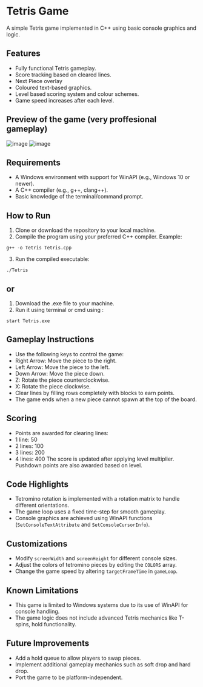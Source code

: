 # Tetris Game

A simple Tetris game implemented in C++ using basic console graphics and logic.


## Features
- Fully functional Tetris gameplay.
- Score tracking based on cleared lines.
- Next Piece overlay
- Coloured text-based graphics.
- Level based scoring system and colour schemes.
- Game speed increases after each level.

## Preview of the game (very proffesional gameplay)

![image](https://github.com/user-attachments/assets/87b0d18e-5900-4630-95c5-1150d916b6e2)   ![image](https://github.com/user-attachments/assets/909c5aef-0e01-451b-acc5-ff4ac3994d5d)

## Requirements
- A Windows environment with support for WinAPI (e.g., Windows 10 or newer).
- A C++ compiler (e.g., g++, clang++).
- Basic knowledge of the terminal/command prompt.

## How to Run
1. Clone or download the repository to your local machine.
2. Compile the program using your preferred C++ compiler. Example:
```
g++ -o Tetris Tetris.cpp
```
3. Run the compiled executable:
```
./Tetris
```

## or
1. Download the .exe file to your machine.
2. Run it using terminal or cmd using :
```
start Tetris.exe
```

## Gameplay Instructions
- Use the following keys to control the game:
- Right Arrow: Move the piece to the right.
- Left Arrow: Move the piece to the left.
- Down Arrow: Move the piece down.
- Z: Rotate the piece counterclockwise.
- X: Rotate the piece clockwise.
- Clear lines by filling rows completely with blocks to earn points.
- The game ends when a new piece cannot spawn at the top of the board.

## Scoring
- Points are awarded for clearing lines:
- 1 line: 50 
- 2 lines: 100 
- 3 lines: 200 
- 4 lines: 400 
The score is updated after applying level multiplier.
Pushdown points are also awarded based on level.

## Code Highlights
- Tetromino rotation is implemented with a rotation matrix to handle different orientations.
- The game loop uses a fixed time-step for smooth gameplay.
- Console graphics are achieved using WinAPI functions (`SetConsoleTextAttribute` and `SetConsoleCursorInfo`).

## Customizations
- Modify `screenWidth` and `screenHeight` for different console sizes.
- Adjust the colors of tetromino pieces by editing the `COLORS` array.
- Change the game speed by altering `targetFrameTime` in `gameLoop`.

## Known Limitations
- This game is limited to Windows systems due to its use of WinAPI for console handling.
- The game logic does not include advanced Tetris mechanics like T-spins, hold functionality.

## Future Improvements
- Add a hold queue to allow players to swap pieces.
- Implement additional gameplay mechanics such as soft drop and hard drop.
- Port the game to be platform-independent.
